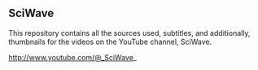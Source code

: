## SciWave

This repository contains all the sources used, subtitles, and additionally, thumbnails for the videos on the YouTube channel, SciWave.

http://www.youtube.com/@_SciWave_